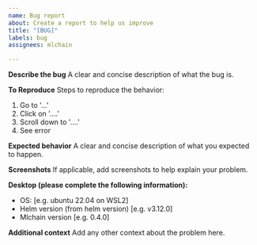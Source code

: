 ```yaml
---
name: Bug report
about: Create a report to help us improve
title: "[BUG]"
labels: bug
assignees: mlchain

---
```


**Describe the bug**
A clear and concise description of what the bug is.

**To Reproduce**
Steps to reproduce the behavior:
1. Go to '...'
2. Click on '....'
3. Scroll down to '....'
4. See error

**Expected behavior**
A clear and concise description of what you expected to happen.

**Screenshots**
If applicable, add screenshots to help explain your problem.

**Desktop (please complete the following information):**
 - OS: [e.g. ubuntu 22.04 on WSL2]
 - Helm version (from helm version) [e.g. v3.12.0]
 - Mlchain version [e.g. 0.4.0]

**Additional context**
Add any other context about the problem here.
